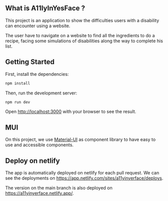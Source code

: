 ## What is A11lyInYesFace ?

This project is an application to show the difficulties users with a disability can encounter using a website.

The user have to navigate on a website to find all the ingredients to do a recipe, facing some simulations of disabilities along the way to complete his list.

## Getting Started

First, install the dependencies:

```bash
npm install
```

Then, run the development server:

```bash
npm run dev
```

Open [http://localhost:3000](http://localhost:3000) with your browser to see the result.

## MUI

On this project, we use [Material-UI](https://mui.com/material-ui/) as component library to have easy to use and accessible components.

## Deploy on netlify

The app is automatically deployed on netlify for each pull request. We can see the deployments on https://app.netlify.com/sites/a11yinyerface/deploys.

The version on the main branch is also deployed on https://a11yinyerface.netlify.app/.
